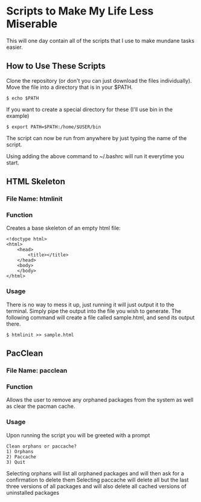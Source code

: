 # Scripts to Make My Life Less Miserable

This will one day contain all of the scripts that I use to make mundane tasks easier.

## How to Use These Scripts

Clone the repository (or don't you can just download the files individually).
Move the file into a directory that is in your $PATH.
```
$ echo $PATH
```
If you want to create a special directory for these (I'll use bin in the example)
```
$ export PATH=$PATH:/home/$USER/bin
```
The script can now be run from anywhere by just typing the name of the script.

Using adding the above command to ~/.bashrc will run it everytime you start.

## HTML Skeleton

### File Name: htmlinit

### Function

Creates a base skeleton of an empty html file:
```
<!doctype html>
<html>
	<head>
		<title></title>
	</head>
	<body>
	</body>
</html>
```

### Usage
There is no way to mess it up, just running it will just output it to the terminal.
Simply pipe the output into the file you wish to generate.
The following command will create a file called sample.html, and send its output there.
```
$ htmlinit >> sample.html
```

## PacClean

### File Name: pacclean

### Function

Allows the user to remove any orphaned packages from the system as well as clear the pacman cache.

### Usage
Upon running the script you will be greeted with a prompt
```
Clean orphans or paccache?
1) Orphans
2) Paccache
3) Quit
```
Selecting orphans will list all orphaned packages and will then ask for a confirmation to delete them
Selecting paccache will delete all but the last three versions of all packages
and will also delete all cached versions of uninstalled packages

